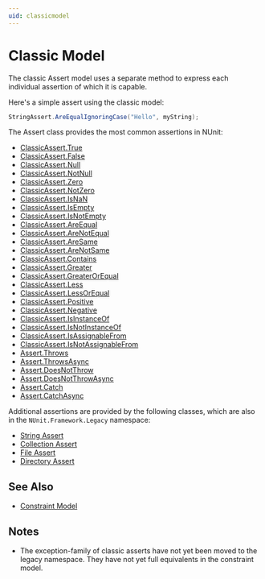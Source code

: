 ```yaml
---
uid: classicmodel
---
```


# Classic Model

The classic Assert model uses a separate method to express each individual assertion of which it is capable.

Here's a simple assert using the classic model:

```csharp
StringAssert.AreEqualIgnoringCase("Hello", myString);
```

The Assert class provides the most common assertions in NUnit:

* [ClassicAssert.True](../classic-assertions/Assert.True.md)
* [ClassicAssert.False](../classic-assertions/Assert.False.md)
* [ClassicAssert.Null](../classic-assertions/Assert.Null.md)
* [ClassicAssert.NotNull](../classic-assertions/Assert.NotNull.md)
* [ClassicAssert.Zero](../classic-assertions/Assert.Zero.md)
* [ClassicAssert.NotZero](../classic-assertions/Assert.NotZero.md)
* [ClassicAssert.IsNaN](../classic-assertions/Assert.IsNaN.md)
* [ClassicAssert.IsEmpty](../classic-assertions/Assert.IsEmpty.md)
* [ClassicAssert.IsNotEmpty](../classic-assertions/Assert.IsNotEmpty.md)
* [ClassicAssert.AreEqual](../classic-assertions/Assert.AreEqual.md)
* [ClassicAssert.AreNotEqual](../classic-assertions/Assert.AreNotEqual.md)
* [ClassicAssert.AreSame](../classic-assertions/Assert.AreSame.md)
* [ClassicAssert.AreNotSame](../classic-assertions/Assert.AreNotSame.md)
* [ClassicAssert.Contains](../classic-assertions/Assert.Contains.md)
* [ClassicAssert.Greater](../classic-assertions/Assert.Greater.md)
* [ClassicAssert.GreaterOrEqual](../classic-assertions/Assert.GreaterOrEqual.md)
* [ClassicAssert.Less](../classic-assertions/Assert.Less.md)
* [ClassicAssert.LessOrEqual](../classic-assertions/Assert.LessOrEqual.md)
* [ClassicAssert.Positive](../classic-assertions/Assert.Positive.md)
* [ClassicAssert.Negative](../classic-assertions/Assert.Negative.md)
* [ClassicAssert.IsInstanceOf](../classic-assertions/Assert.IsInstanceOf.md)
* [ClassicAssert.IsNotInstanceOf](../classic-assertions/Assert.IsNotInstanceOf.md)
* [ClassicAssert.IsAssignableFrom](../classic-assertions/Assert.IsAssignableFrom.md)
* [ClassicAssert.IsNotAssignableFrom](../classic-assertions/Assert.IsNotAssignableFrom.md)
* [Assert.Throws](../classic-assertions/Assert.Throws.md)
* [Assert.ThrowsAsync](../classic-assertions/Assert.ThrowsAsync.md)
* [Assert.DoesNotThrow](../classic-assertions/Assert.DoesNotThrow.md)
* [Assert.DoesNotThrowAsync](../classic-assertions/Assert.DoesNotThrowAsync.md)
* [Assert.Catch](../classic-assertions/Assert.Catch.md)
* [Assert.CatchAsync](../classic-assertions/Assert.CatchAsync.md)

Additional assertions are provided by the following classes, which are also in the `NUnit.Framework.Legacy` namespace:

* [String Assert](../classic-assertions/String-Assert.md)
* [Collection Assert](../classic-assertions/Collection-Assert.md)
* [File Assert](../classic-assertions/File-Assert.md)
* [Directory Assert](../classic-assertions/Directory-Assert.md)

## See Also

* [Constraint Model](xref:constraintmodel)

## Notes

* The exception-family of classic asserts have not yet been moved to the legacy namespace.  They have not yet full equivalents in the constraint model.
